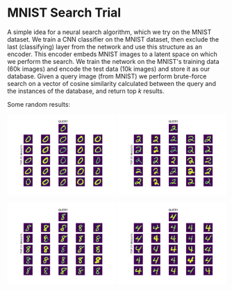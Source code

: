 # MNIST Search Trial

A simple idea for a neural search algorithm, which we try on the MNIST dataset.
We train a CNN classifier on the MNIST dataset, then exclude the last (classifying) layer from the network and use this structure as an encoder.
This encoder embeds MNIST images to a latent space on which we perform the search.
We train the network on the MNIST's training data (60k images) and encode the test data (10k images) and store it as our database.
Given a query image (from MNIST) we perform brute-force search on a vector of cosine similarity calculated between the query and the instances of the database, and return top _k_ results.

Some random results:

<p float="left">
<img src="results/1.png" alt='example1' width="250">
<img src="results/5.png" alt='example1' width="250">
</p>
<p float="left">
<img src="results/125.png" alt='example1' width="250">
<img src="results/12125.png" alt='example1' width="250">
</p>


